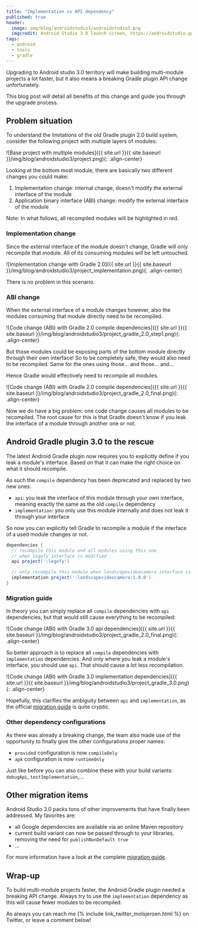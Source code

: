 ```yaml
---
title: "Implementation vs API dependency"
published: true
header:
  image: img/blog/androidstudio3/androidstudio3.png
  imgcredit: Android Studio 3.0 launch screen, https://androidstudio.googleblog.com/2017/05/android-studio-30-canary-1-sdk-updates.html, cropped
tags:
  - android
  - tools
  - gradle
---
```

Upgrading to Android studio 3.0 territory will make building multi-module projects a lot faster, but it also means a breaking Gradle plugin API change unfortunately.

This blog post will detail all benefits of this change and guide you through the upgrade process.

## Problem situation
To understand the limitations of the old Gradle plugin 2.0 build system, consider the following project with multiple layers of modules:

![Base project with multiple modules]({{ site.url }}{{ site.baseurl }}/img/blog/androidstudio3/project.png){: .align-center}

Looking at the bottom most module, there are basically two different changes you could make:

1. Implementation change: internal change, doesn't modify the external interface of the module
2. Application binary interface (ABI) change: modify the external interface of the module

Note: In what follows, all recompiled modules will be highlighted in red.

### Implementation change
Since the external interface of the module doesn't change, Gradle will only recompile that module. All of its consuming modules will be left untouched.

![Implementation change with Gradle 2.0]({{ site.url }}{{ site.baseurl }}/img/blog/androidstudio3/project_implementation.png){: .align-center}

There is no problem in this scenario.

### ABI change
When the external interface of a module changes however, also the modules consuming that module directly need to be recompiled.

![Code change (ABI) with Gradle 2.0 compile dependencies]({{ site.url }}{{ site.baseurl }}/img/blog/androidstudio3/project_gradle_2.0_step1.png){: .align-center}

But those modules could be exposing parts of the bottom module directly through their own interface! So to be completely safe, they would also need to be recompiled. Same for the ones using those... and those... and...

Hence Gradle would effectively need to recompile all modules.

![Code change (ABI) with Gradle 2.0 compile dependencies]({{ site.url }}{{ site.baseurl }}/img/blog/androidstudio3/project_gradle_2.0_final.png){: .align-center}

Now we do have a big problem: one code change causes all modules to be recompiled. The root cause for this is that Gradle doesn't know if you leak the interface of a module through another one or not.

## Android Gradle plugin 3.0 to the rescue
The latest Android Gradle plugin now requires you to explicitly define if you leak a module's interface. Based on that it can make the right choice on what it should recompile.

As such the `compile` dependency has been deprecated and replaced by two new ones:

* `api`: you leak the interface of this module through your own interface, meaning exactly the same as the old `compile` dependency
* `implementation`: you only use this module internally and does not leak it through your interface

So now you can explicitly tell Gradle to recompile a module if the interface of a used module changes or not.

```groovy
dependencies {
  // recompile this module and all modules using this one
  // when legofy interface is modified
  api project(':legofy')

  // only recompile this module when landscapevideocamera interface is modified
  implementation project(':landscapevideocamera:1.0.0')
}
```

### Migration guide
In theory you can simply replace all `compile` dependencies with `api` dependencies, but that would still cause everything to be recompiled:

![Code change (ABI) with Gradle 3.0 api dependencies]({{ site.url }}{{ site.baseurl }}/img/blog/androidstudio3/project_gradle_2.0_final.png){: .align-center}

So better approach is to replace all `compile` dependencies with `implementation` dependencies. And only where you leak a module's interface, you should use `api`. That should cause a lot less recompilation.

![Code change (ABI) with Gradle 3.0 implementation dependencies]({{ site.url }}{{ site.baseurl }}/img/blog/androidstudio3/project_gradle_3.0.png){: .align-center}

Hopefully, this clarifies the ambiguity between `api` and `implementation`, as the official [migration guide](https://developer.android.com/studio/preview/features/new-android-plugin-migration.html#new_configurations) is quite cryptic.

### Other dependency configurations
As there was already a breaking change, the team also made use of the opportunity to finally give the other configurations proper names:

* `provided` configuration is now `compileOnly`
* `apk` configuration is now `runtimeOnly`

Just like before you can also combine these with your build variants: `debugApi`, `testImplementation`,...

## Other migration items
Android Studio 3.0 packs tons of other improvements that have finally been addressed. My favorites are:

* all Google dependencies are available via an online Maven repository
* current build variant can now be passed through to your libraries, removing the need for `publishNonDefault true`
* ...

For more information have a look at the complete [migration guide](https://developer.android.com/studio/preview/features/new-android-plugin-migration.html).

## Wrap-up
To build multi-module projects faster, the Android Gradle plugin needed a breaking API change. Always try to use the `implementation` dependency as this will cause fewer modules to be recompiled.

As always you can reach me {% include link_twitter_molsjeroen.html %} on Twitter, or leave a comment below!
